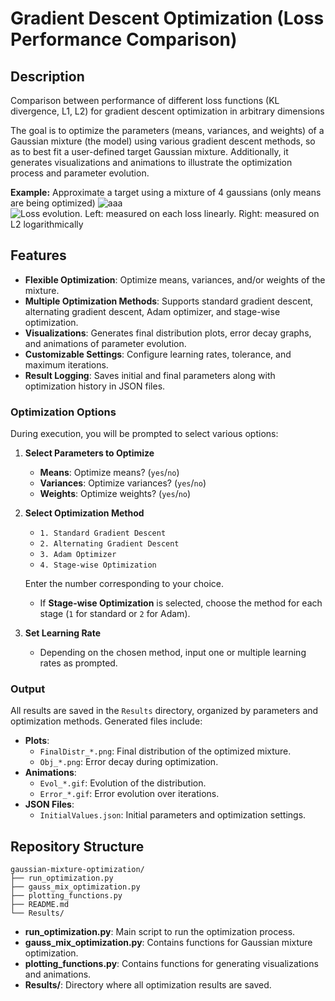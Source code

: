 # Gradient Descent Optimization (Loss Performance Comparison)

## Description
Comparison between performance of different loss functions (KL divergence, L1, L2) for gradient descent optimization in arbitrary dimensions

The goal is to optimize the parameters (means, variances, and weights) of a Gaussian mixture (the model) using various gradient descent methods, so as to best fit a user-defined target Gaussian mixture. Additionally, it generates visualizations and animations to illustrate the optimization process and parameter evolution.

**Example:** 
Approximate a target using a mixture of 4 gaussians (only means are being optimized)
![aaa](Results/Distribution.gif)
![Loss evolution. Left: measured on each loss linearly. Right: measured on L2 logarithmically](Results/imagen.jpg)

## Features

- **Flexible Optimization**: Optimize means, variances, and/or weights of the mixture.
- **Multiple Optimization Methods**: Supports standard gradient descent, alternating gradient descent, Adam optimizer, and stage-wise optimization.
- **Visualizations**: Generates final distribution plots, error decay graphs, and animations of parameter evolution.
- **Customizable Settings**: Configure learning rates, tolerance, and maximum iterations.
- **Result Logging**: Saves initial and final parameters along with optimization history in JSON files.

### Optimization Options

During execution, you will be prompted to select various options:

1. **Select Parameters to Optimize**

    - **Means**: Optimize means? (`yes`/`no`)
    - **Variances**: Optimize variances? (`yes`/`no`)
    - **Weights**: Optimize weights? (`yes`/`no`)

2. **Select Optimization Method**

    - `1. Standard Gradient Descent`
    - `2. Alternating Gradient Descent`
    - `3. Adam Optimizer`
    - `4. Stage-wise Optimization`

    Enter the number corresponding to your choice.

    - If **Stage-wise Optimization** is selected, choose the method for each stage (`1` for standard or `2` for Adam).

3. **Set Learning Rate**

    - Depending on the chosen method, input one or multiple learning rates as prompted.

### Output

All results are saved in the `Results` directory, organized by parameters and optimization methods. Generated files include:

- **Plots**:
  - `FinalDistr_*.png`: Final distribution of the optimized mixture.
  - `Obj_*.png`: Error decay during optimization.
- **Animations**:
  - `Evol_*.gif`: Evolution of the distribution.
  - `Error_*.gif`: Error evolution over iterations.
- **JSON Files**:
  - `InitialValues.json`: Initial parameters and optimization settings.

## Repository Structure

```
gaussian-mixture-optimization/
├── run_optimization.py
├── gauss_mix_optimization.py
├── plotting_functions.py
├── README.md
└── Results/
```

- **run_optimization.py**: Main script to run the optimization process.
- **gauss_mix_optimization.py**: Contains functions for Gaussian mixture optimization.
- **plotting_functions.py**: Contains functions for generating visualizations and animations.
- **Results/**: Directory where all optimization results are saved.
